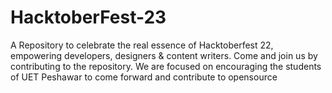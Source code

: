 # HacktoberFest-23
A Repository to celebrate the real essence of Hacktoberfest 22, empowering developers, designers &amp; content writers. Come and join us by contributing to the repository. We are focused on encouraging the students of UET Peshawar to come forward and contribute to opensource
